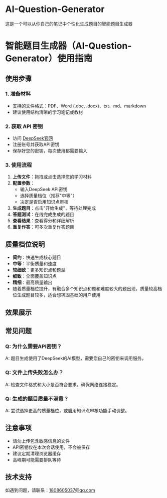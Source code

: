 # AI-Question-Generator
这是一个可以从你自己的笔记中个性化生成题目的智能题目生成器
# 智能题目生成器（AI-Question-Generator）使用指南

## 使用步骤

### 1. 准备材料
- 支持的文件格式：PDF、Word (.doc, .docx)、txt、md、markdown
- 建议使用结构清晰的学习笔记或教材

### 2. 获取 API 密钥
- 访问 [DeepSeek官网](https://platform.deepseek.com/)
- 注册账号并获取API密钥
- 保存好您的密钥，每次使用都需要输入

### 3. 使用流程
1. **上传文件**：拖拽或点击选择您的学习材料
2. **配置参数**：
   - 输入DeepSeek API密钥
   - 选择质量档位（推荐"中等"）
   - 决定是否启用知识点审核
3. **生成题目**：点击"开始生成"，等待处理完成
4. **答题测试**：在线完成生成的题目
5. **查看结果**：查看得分和详细解析
6. **重复作答**：可多次重复作答题目

## 质量档位说明
- **简约**：快速生成核心题目
- **中等**：平衡质量和速度
- **较细致**：更多知识点和题型
- **细致**：全面覆盖知识点
- **精细**：最高质量输出
- 随着质量档位提升，有融合多个知识点和题和难度较大的题出现，质量较高档位生成题目较多，适合想巩固基础的用户使用

## 效果展示

## 常见问题

### Q: 为什么需要API密钥？
A: 题目生成使用了DeepSeek的AI模型，需要您自己的密钥来调用服务。

### Q: 文件上传失败怎么办？
A: 检查文件格式和大小是否符合要求，确保网络连接稳定。

### Q: 生成的题目质量不满意？
A: 尝试选择更高的质量档位，或启用知识点审核功能手动调整。


## 注意事项
- 请勿上传包含敏感信息的文件
- API密钥仅在本次会话使用，不会被保存
- 建议定期清理浏览器缓存
- 高峰期可能需要排队等待

## 技术支持
如遇到问题，请联系：1808605037@qq.com

